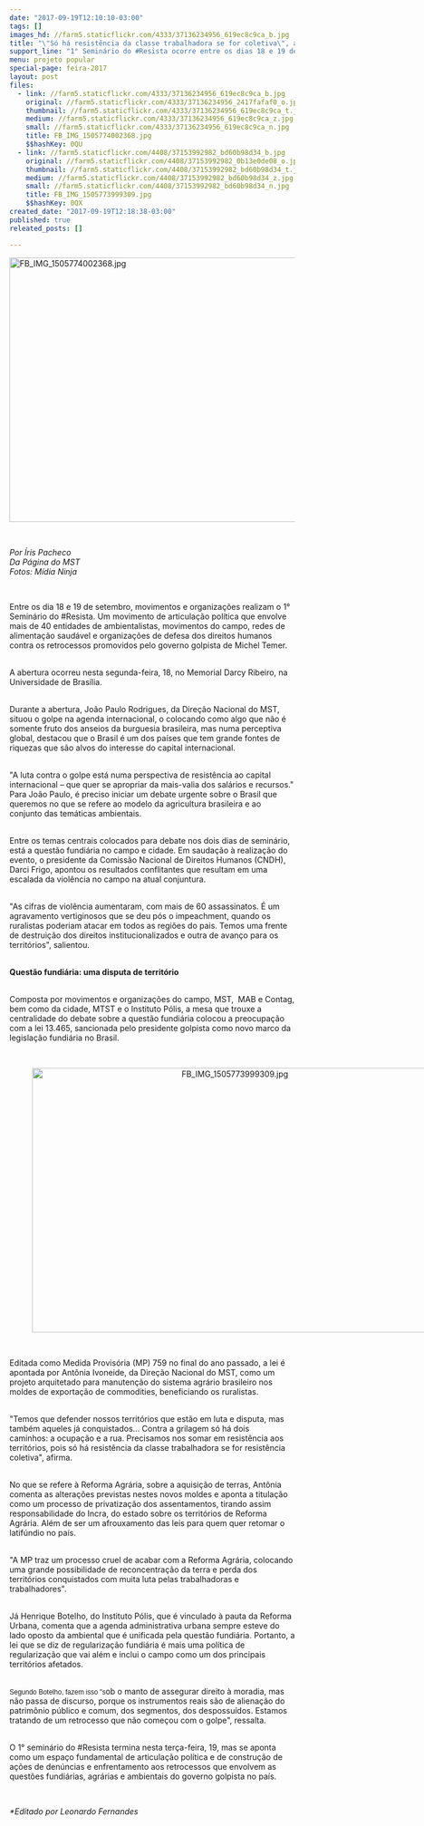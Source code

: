 ```yaml
---
date: "2017-09-19T12:10:10-03:00"
tags: []
images_hd: //farm5.staticflickr.com/4333/37136234956_619ec8c9ca_b.jpg
title: "\"Só há resistência da classe trabalhadora se for coletiva\", afirma dirigente do MST. "
support_line: "1° Seminário do #Resista ocorre entre os dias 18 e 19 de setembro em Brasília (DF).,"
menu: projeto popular
special-page: feira-2017
layout: post
files:
  - link: //farm5.staticflickr.com/4333/37136234956_619ec8c9ca_b.jpg
    original: //farm5.staticflickr.com/4333/37136234956_2417fafaf0_o.jpg
    thumbnail: //farm5.staticflickr.com/4333/37136234956_619ec8c9ca_t.jpg
    medium: //farm5.staticflickr.com/4333/37136234956_619ec8c9ca_z.jpg
    small: //farm5.staticflickr.com/4333/37136234956_619ec8c9ca_n.jpg
    title: FB_IMG_1505774002368.jpg
    $$hashKey: 0QU
  - link: //farm5.staticflickr.com/4408/37153992982_bd60b98d34_b.jpg
    original: //farm5.staticflickr.com/4408/37153992982_0b13e0de08_o.jpg
    thumbnail: //farm5.staticflickr.com/4408/37153992982_bd60b98d34_t.jpg
    medium: //farm5.staticflickr.com/4408/37153992982_bd60b98d34_z.jpg
    small: //farm5.staticflickr.com/4408/37153992982_bd60b98d34_n.jpg
    title: FB_IMG_1505773999309.jpg
    $$hashKey: 0QX
created_date: "2017-09-19T12:18:38-03:00"
published: true
releated_posts: []

---
```

<p>
<style type="text/css">p.p1 {margin: 0.0px 0.0px 0.0px 0.0px; font: 12.0px Helvetica; color: #454545}
p.p2 {margin: 0.0px 0.0px 0.0px 0.0px; font: 12.0px Helvetica; color: #454545; min-height: 14.0px}
p.p3 {margin: 0.0px 0.0px 2.0px 0.0px; font: 14.0px Helvetica; color: #454545; min-height: 17.0px}
p.p4 {margin: 0.0px 0.0px 0.0px 0.0px; font: 14.0px Helvetica; color: #454545}
span.s1 {font: 12.0px Helvetica}
</style>
<img alt="FB_IMG_1505774002368.jpg" height="467" src="//farm5.staticflickr.com/4333/37136234956_619ec8c9ca_b.jpg" width="700" /></p>

<p>&nbsp;</p>

<p><em>Por &Iacute;ris Pacheco<br />
Da P&aacute;gina do MST<br />
Fotos: M&iacute;dia Ninja</em></p>

<p>&nbsp;</p>

<p>Entre os dia 18 e 19 de setembro, movimentos e organiza&ccedil;&otilde;es realizam o 1&deg; Semin&aacute;rio do #Resista. Um movimento de articula&ccedil;&atilde;o pol&iacute;tica que envolve mais de 40 entidades de ambientalistas, movimentos do campo, redes de alimenta&ccedil;&atilde;o saud&aacute;vel e organiza&ccedil;&otilde;es de defesa dos direitos humanos contra os retrocessos promovidos pelo governo golpista de Michel Temer.&nbsp;&nbsp;</p>

<p><br />
A abertura ocorreu nesta segunda-feira, 18, no Memorial Darcy Ribeiro, na Universidade de Bras&iacute;lia.&nbsp;</p>

<p><br />
Durante a abertura, Jo&atilde;o Paulo Rodrigues, da Dire&ccedil;&atilde;o Nacional do MST, situou o golpe na agenda internacional, o colocando como algo que n&atilde;o &eacute; somente fruto dos anseios da burguesia brasileira, mas numa perceptiva global, destacou&nbsp;que o Brasil &eacute; um dos pa&iacute;ses que tem grande fontes de riquezas que s&atilde;o alvos do interesse do capital internacional.</p>

<p><br />
&quot;A luta contra o golpe est&aacute; numa perspectiva de resist&ecirc;ncia ao capital internacional &ndash; que quer se apropriar da mais-valia dos sal&aacute;rios e recursos.&quot; Para Jo&atilde;o Paulo, &eacute; preciso iniciar um debate urgente sobre o Brasil que queremos no que se refere ao modelo da agricultura brasileira e ao conjunto das tem&aacute;ticas ambientais.</p>

<p><br />
Entre os temas centrais colocados para debate nos dois dias de semin&aacute;rio, est&aacute; a quest&atilde;o fundi&aacute;ria no campo e cidade. Em sauda&ccedil;&atilde;o &agrave; realiza&ccedil;&atilde;o do evento, o presidente da Comiss&atilde;o Nacional de Direitos Humanos (CNDH), Darci Frigo, apontou&nbsp;os resultados conflitantes que resultam em uma escalada da viol&ecirc;ncia no campo na atual conjuntura.&nbsp;</p>

<p><br />
&quot;As cifras de viol&ecirc;ncia aumentaram, com mais de 60 assassinatos. &Eacute; um agravamento vertiginosos que se deu p&oacute;s o impeachment, quando os ruralistas poderiam atacar em todos as regi&otilde;es do pais. Temos uma frente de destrui&ccedil;&atilde;o dos direitos institucionalizados e outra de avan&ccedil;o para os territ&oacute;rios&quot;, salientou.&nbsp;</p>

<p><br />
<strong>Quest&atilde;o fundi&aacute;ria: uma disputa de territ&oacute;rio&nbsp;</strong></p>

<p><br />
Composta por movimentos e organiza&ccedil;&otilde;es do campo, MST,&nbsp; MAB e Contag, bem como da cidade, MTST e o Instituto P&oacute;lis, a mesa que trouxe a centralidade do debate sobre a quest&atilde;o fundi&aacute;ria colocou a preocupa&ccedil;&atilde;o com a lei 13.465, sancionada pelo presidente golpista como novo marco da legisla&ccedil;&atilde;o fundi&aacute;ria no Brasil.&nbsp;<br />
&nbsp;</p>

<div style="text-align:center">
<figure class="image" style="display:inline-block"><img alt="FB_IMG_1505773999309.jpg" height="467" src="//farm5.staticflickr.com/4408/37153992982_bd60b98d34_b.jpg" width="700" />
<figcaption></figcaption>
</figure>
</div>

<p><br />
Editada como Medida Provis&oacute;ria (MP) 759 no final do ano passado, a lei &eacute; apontada por Ant&ocirc;nia Ivoneide, da Dire&ccedil;&atilde;o Nacional do MST, como um projeto arquitetado para manuten&ccedil;&atilde;o do sistema agr&aacute;rio brasileiro nos moldes de exporta&ccedil;&atilde;o de commodities, beneficiando os ruralistas.&nbsp;</p>

<p><br />
&quot;Temos que defender nossos territ&oacute;rios que est&atilde;o em luta e disputa, mas tamb&eacute;m aqueles j&aacute; conquistados... Contra a grilagem s&oacute; h&aacute; dois caminhos:&nbsp;a ocupa&ccedil;&atilde;o e a rua. Precisamos nos somar em resist&ecirc;ncia aos territ&oacute;rios, pois s&oacute; h&aacute; resist&ecirc;ncia da classe trabalhadora se for resist&ecirc;ncia coletiva&quot;, afirma.&nbsp;</p>

<p><br />
No que se refere &agrave; Reforma Agr&aacute;ria, sobre a aquisi&ccedil;&atilde;o de terras, Ant&ocirc;nia comenta as altera&ccedil;&otilde;es previstas nestes novos moldes e aponta a titula&ccedil;&atilde;o como um processo de privatiza&ccedil;&atilde;o dos assentamentos, tirando assim responsabilidade do Incra, do estado sobre os territ&oacute;rios de Reforma Agr&aacute;ria. Al&eacute;m de ser um afrouxamento das leis para quem quer retomar o latif&uacute;ndio no pa&iacute;s.</p>

<p><br />
&quot;A MP traz um processo cruel de acabar com a Reforma Agr&aacute;ria, colocando uma grande possibilidade de reconcentra&ccedil;&atilde;o da terra e perda dos territ&oacute;rios conquistados com muita luta pelas trabalhadoras e trabalhadores&quot;.&nbsp;</p>

<p><br />
J&aacute; Henrique Botelho, do Instituto P&oacute;lis, que &eacute; vinculado &agrave;&nbsp;pauta da Reforma Urbana, comenta que a agenda administrativa urbana sempre esteve do lado oposto da ambiental que &eacute; unificada pela quest&atilde;o fundi&aacute;ria. Portanto, a lei que se diz de regulariza&ccedil;&atilde;o fundi&aacute;ria &eacute; mais uma pol&iacute;tica de regulariza&ccedil;&atilde;o que vai al&eacute;m e inclui o campo como um dos principais territ&oacute;rios afetados.&nbsp;</p>

<p><br />
<span class="s1">Segundo Botelho, fazem isso &quot;s</span>ob o manto de assegurar direito &agrave; moradia, mas n&atilde;o passa de discurso, porque os instrumentos reais s&atilde;o de aliena&ccedil;&atilde;o do patrim&ocirc;nio p&uacute;blico e comum, dos segmentos, dos despossu&iacute;dos. Estamos tratando de um retrocesso que n&atilde;o come&ccedil;ou com o golpe&quot;, ressalta.&nbsp;</p>

<p><br />
O 1&deg; semin&aacute;rio do #Resista termina nesta ter&ccedil;a-feira, 19, mas se aponta como um espa&ccedil;o fundamental de articula&ccedil;&atilde;o pol&iacute;tica e de constru&ccedil;&atilde;o de a&ccedil;&otilde;es de den&uacute;ncias e enfrentamento aos retrocessos&nbsp;que envolvem as quest&otilde;es fundi&aacute;rias, agr&aacute;rias e ambientais do governo golpista no pa&iacute;s.</p>

<p>&nbsp;</p>

<p><em>*Editado por Leonardo Fernandes</em></p>

